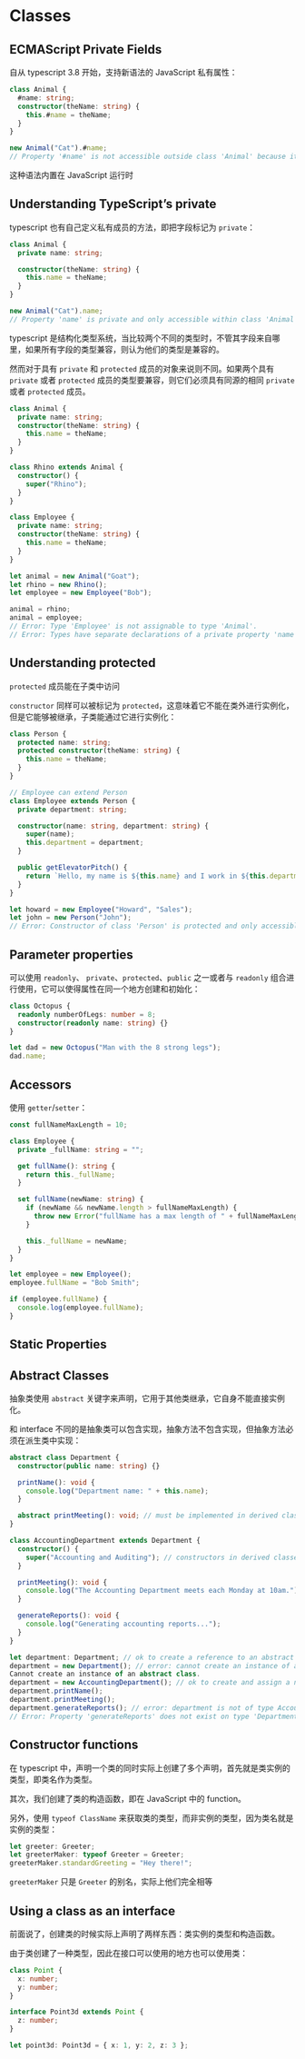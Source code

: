 # Classes

## ECMAScript Private Fields

自从 typescript 3.8 开始，支持新语法的 JavaScript 私有属性：

```ts
class Animal {
  #name: string;
  constructor(theName: string) {
    this.#name = theName;
  }
}

new Animal("Cat").#name;
// Property '#name' is not accessible outside class 'Animal' because it has a private identifier.
```

这种语法内置在 JavaScript 运行时

## Understanding TypeScript’s private

typescript 也有自己定义私有成员的方法，即把字段标记为 `private`：

```ts
class Animal {
  private name: string;

  constructor(theName: string) {
    this.name = theName;
  }
}

new Animal("Cat").name;
// Property 'name' is private and only accessible within class 'Animal'.
```

typescript 是结构化类型系统，当比较两个不同的类型时，不管其字段来自哪里，如果所有字段的类型兼容，则认为他们的类型是兼容的。

然而对于具有 `private` 和 `protected` 成员的对象来说则不同。如果两个具有 `private` 或者 `protected` 成员的类型要兼容，则它们必须具有同源的相同 `private` 或者 `protected` 成员。

```ts
class Animal {
  private name: string;
  constructor(theName: string) {
    this.name = theName;
  }
}

class Rhino extends Animal {
  constructor() {
    super("Rhino");
  }
}

class Employee {
  private name: string;
  constructor(theName: string) {
    this.name = theName;
  }
}

let animal = new Animal("Goat");
let rhino = new Rhino();
let employee = new Employee("Bob");

animal = rhino;
animal = employee;
// Error: Type 'Employee' is not assignable to type 'Animal'.
// Error: Types have separate declarations of a private property 'name'.
```

## Understanding protected

`protected` 成员能在子类中访问

`constructor` 同样可以被标记为 `protected`，这意味着它不能在类外进行实例化，但是它能够被继承，子类能通过它进行实例化：

```ts
class Person {
  protected name: string;
  protected constructor(theName: string) {
    this.name = theName;
  }
}

// Employee can extend Person
class Employee extends Person {
  private department: string;

  constructor(name: string, department: string) {
    super(name);
    this.department = department;
  }

  public getElevatorPitch() {
    return `Hello, my name is ${this.name} and I work in ${this.department}.`;
  }
}

let howard = new Employee("Howard", "Sales");
let john = new Person("John");
// Error: Constructor of class 'Person' is protected and only accessible within the class declaration.
```

## Parameter properties

可以使用 `readonly`、 `private`、`protected`、`public` 之一或者与 `readonly` 组合进行使用，它可以使得属性在同一个地方创建和初始化：

```ts
class Octopus {
  readonly numberOfLegs: number = 8;
  constructor(readonly name: string) {}
}

let dad = new Octopus("Man with the 8 strong legs");
dad.name;
```

## Accessors

使用 `getter`/`setter`：

```ts
const fullNameMaxLength = 10;

class Employee {
  private _fullName: string = "";

  get fullName(): string {
    return this._fullName;
  }

  set fullName(newName: string) {
    if (newName && newName.length > fullNameMaxLength) {
      throw new Error("fullName has a max length of " + fullNameMaxLength);
    }

    this._fullName = newName;
  }
}

let employee = new Employee();
employee.fullName = "Bob Smith";

if (employee.fullName) {
  console.log(employee.fullName);
}
```

## Static Properties

## Abstract Classes

抽象类使用 `abstract` 关键字来声明，它用于其他类继承，它自身不能直接实例化。

和 interface 不同的是抽象类可以包含实现，抽象方法不包含实现，但抽象方法必须在派生类中实现：

```ts
abstract class Department {
  constructor(public name: string) {}

  printName(): void {
    console.log("Department name: " + this.name);
  }

  abstract printMeeting(): void; // must be implemented in derived classes
}

class AccountingDepartment extends Department {
  constructor() {
    super("Accounting and Auditing"); // constructors in derived classes must call super()
  }

  printMeeting(): void {
    console.log("The Accounting Department meets each Monday at 10am.");
  }

  generateReports(): void {
    console.log("Generating accounting reports...");
  }
}

let department: Department; // ok to create a reference to an abstract type
department = new Department(); // error: cannot create an instance of an abstract class
Cannot create an instance of an abstract class.
department = new AccountingDepartment(); // ok to create and assign a non-abstract subclass
department.printName();
department.printMeeting();
department.generateReports(); // error: department is not of type AccountingDepartment, cannot access generateReports
// Error: Property 'generateReports' does not exist on type 'Department'.
```

## Constructor functions

在 typescript 中，声明一个类的同时实际上创建了多个声明，首先就是类实例的类型，即类名作为类型。

其次，我们创建了类的构造函数，即在 JavaScript 中的 function。

另外，使用 `typeof ClassName` 来获取类的类型，而非实例的类型，因为类名就是实例的类型：

```ts
let greeter: Greeter;
let greeterMaker: typeof Greeter = Greeter;
greeterMaker.standardGreeting = "Hey there!";
```

`greeterMaker` 只是 `Greeter` 的别名，实际上他们完全相等

## Using a class as an interface

前面说了，创建类的时候实际上声明了两样东西：类实例的类型和构造函数。

由于类创建了一种类型，因此在接口可以使用的地方也可以使用类：

```ts
class Point {
  x: number;
  y: number;
}

interface Point3d extends Point {
  z: number;
}

let point3d: Point3d = { x: 1, y: 2, z: 3 };
```
